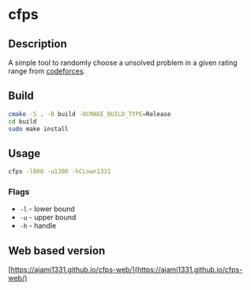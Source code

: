 # cfps

## Description

A simple tool to randomly choose a unsolved problem in a given rating range from [codeforces](https://codeforces.com/problemset).

## Build

```bash
cmake -S . -B build -DCMAKE_BUILD_TYPE=Release
cd build
sudo make install
```

## Usage

```bash
cfps -l800 -u1300 -hCLown1331
```

### Flags
- `-l` - lower bound
- `-u` - upper bound
- `-h` - handle

## Web based version

[https://ajami1331.github.io/cfps-web/](https://ajami1331.github.io/cfps-web/)
